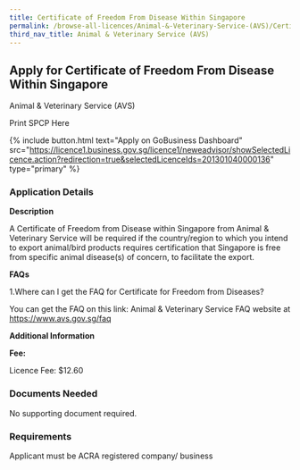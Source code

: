 ```yaml
---
title: Certificate of Freedom From Disease Within Singapore
permalink: /browse-all-licences/Animal-&-Veterinary-Service-(AVS)/Certificate-of-Freedom-From-Disease-Within-Singapore
third_nav_title: Animal & Veterinary Service (AVS)
---
```


## Apply for Certificate of Freedom From Disease Within Singapore

Animal & Veterinary Service (AVS)

Print SPCP Here


{% include button.html text="Apply on GoBusiness Dashboard" src="https://licence1.business.gov.sg/licence1/neweadvisor/showSelectedLicence.action?redirection=true&selectedLicenceIds=201301040000136" type="primary" %}

### Application Details

<p><strong>Description</strong></p>
<p>A Certificate of Freedom from Disease within Singapore from Animal &amp; Veterinary Service will be required if the country/region to which you intend to export animal/bird products requires certification that Singapore is free from specific animal disease(s) of concern, to facilitate the export.</p>
<p><strong>FAQs</strong></p>
<p>1.Where can I get the FAQ for Certificate for Freedom from Diseases?</p>
<p>You can get the FAQ on this link: Animal & Veterinary Service FAQ website at <a href="https://www.avs.gov.sg/faq">https://www.avs.gov.sg/faq</a></p>

**Additional Information**

<p><strong>Fee:</strong></p>
<p>Licence Fee: $12.60</p>

### Documents Needed

<p>No supporting document required.</p>

### Requirements

Applicant must be ACRA registered company/ business

